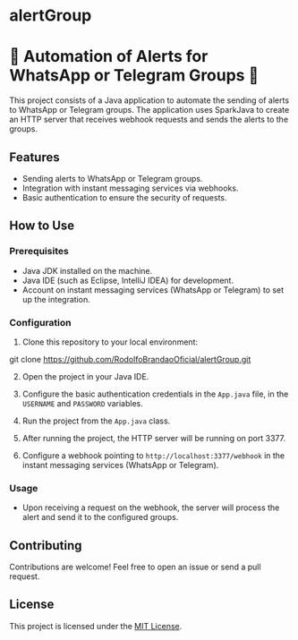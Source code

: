 

# alertGroup

# 🚨 Automation of Alerts for WhatsApp or Telegram Groups 📲

This project consists of a Java application to automate the sending of alerts to WhatsApp or Telegram groups. The application uses SparkJava to create an HTTP server that receives webhook requests and sends the alerts to the groups.

## Features

- Sending alerts to WhatsApp or Telegram groups.
- Integration with instant messaging services via webhooks.
- Basic authentication to ensure the security of requests.

## How to Use

### Prerequisites

- Java JDK installed on the machine.
- Java IDE (such as Eclipse, IntelliJ IDEA) for development.
- Account on instant messaging services (WhatsApp or Telegram) to set up the integration.

### Configuration

1. Clone this repository to your local environment:

git clone https://github.com/RodolfoBrandaoOficial/alertGroup.git




2. Open the project in your Java IDE.

3. Configure the basic authentication credentials in the `App.java` file, in the `USERNAME` and `PASSWORD` variables.

4. Run the project from the `App.java` class.

5. After running the project, the HTTP server will be running on port 3377.

6. Configure a webhook pointing to `http://localhost:3377/webhook` in the instant messaging services (WhatsApp or Telegram).

### Usage

- Upon receiving a request on the webhook, the server will process the alert and send it to the configured groups.

## Contributing

Contributions are welcome! Feel free to open an issue or send a pull request.

## License

This project is licensed under the [MIT License](LICENSE).
